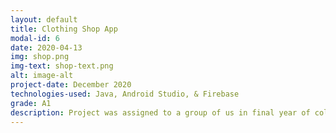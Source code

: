 ```yaml
---
layout: default
title: Clothing Shop App
modal-id: 6
date: 2020-04-13
img: shop.png
img-text: shop-text.png
alt: image-alt
project-date: December 2020
technologies-used: Java, Android Studio, & Firebase
grade: A1
description: Project was assigned to a group of us in final year of college. We had to create an Android app so we created an clothing store app. The user can sign up for the app and purchase items of clothing through the app. 
---
```

